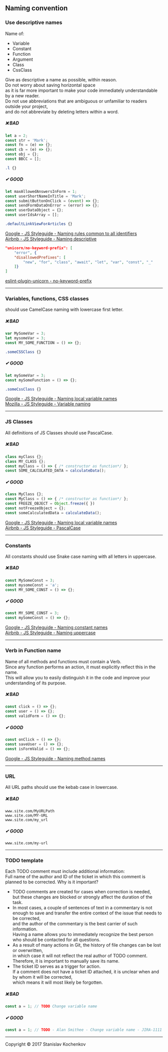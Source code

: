 ## Naming convention

### Use descriptive names

Name of:

* Variable
* Constant
* Function
* Argument
* Class
* CssClass

Give as descriptive a name as possible, within reason.  
Do not worry about saving horizontal space  
as it is far more important to make your code immediately understandable by a new reader.  
Do not use abbreviations that are ambiguous or unfamiliar to readers outside your project,  
and do not abbreviate by deleting letters within a word.

##### ❌ BAD

```javascript
let a = 2;
const str = 'Mark';
const fn = (e) => {};
const cb = (e) => {};
const obj = {};
const BBCC = [];
```

```css
.l {}
```

##### ✔ GOOD

```javascript
let maxAllowedAnswersInForm = 1;
const userShortNameInTitle = 'Mark';
const submitButtonOnClick = (event) => {};
const sendFormDataOnError = (error) => {};
const userDataObject = {};
const userIdsArray = [];
```

```css
.defaultLinkViewForArticles {}
```

[Google - JS Styleguide - Naming rules common to all identifiers](https://google.github.io/styleguide/jsguide.html#naming-rules-common-to-all-identifiers)  
[Airbnb - JS Styleguide - Naming descriptive](https://github.com/airbnb/javascript#naming--descriptive)

```json
"unicorn/no-keyword-prefix": [
    "error", {
    "disallowedPrefixes": [
        "new", "for", "class", "await", "let", "var", "const", "_"
    ]}
]
```
[eslint-plugin-unicorn - no-keyword-prefix](https://github.com/sindresorhus/eslint-plugin-unicorn/blob/main/docs/rules/no-keyword-prefix.md)  

---

### Variables, functions, CSS classes

should use CamelCase naming with lowercase first letter.

##### ❌ BAD

```javascript
var MySomeVar = 3;
let mysomeVar = 3;
const MY_SOME_FUNCTION = () => {};
```

```css
.someCSSClass {}
```

##### ✔ GOOD

```javascript
let mySomeVar = 3;
const mySomeFunction = () => {};
```

```css
.someCssClass {}
```

[Google - JS Styleguide - Naming local variable names](https://google.github.io/styleguide/jsguide.html#naming-local-variable-names)  
[Mozilla - JS Styleguide - Variable naming](https://developer.mozilla.org/en-US/docs/MDN/Guidelines/Code_guidelines/JavaScript#variable_naming)

---

### JS Classes

All definitions of JS Classes should use PascalCase.

##### ❌ BAD

```javascript
class myClass {};
class MY_CLASS {};
const myClass = () => { /* constructor as function*/ };
const SOME_CALCULATED_DATA = calculateData();
```

##### ✔ GOOD

```javascript
class MyClass {};
const MyClass = () => { /* constructor as function*/ };
const FREEZE_OBJECT = Object.freeze({ })
const notFreezeObject = {};
const someCalculatedData = calculateData();
```

[Google - JS Styleguide - Naming local variable names](https://google.github.io/styleguide/jsguide.html#naming-local-variable-names)  
[Airbnb - JS Styleguide - PascalCase](https://github.com/airbnb/javascript#naming--PascalCase)

---

### Constants

All constants should use Snake case naming with all letters in uppercase.

##### ❌ BAD

```javascript
const MySomeConst = 3;
const mysomeConst = 'a';
const MY_SOME_CONST = () => {};
```

##### ✔ GOOD

```javascript
const MY_SOME_CONST = 3;
const mySomeConst = () => {};
```

[Google - JS Styleguide - Naming constant names](https://google.github.io/styleguide/jsguide.html#naming-constant-names)  
[Airbnb - JS Styleguide - Naming uppercase](https://github.com/airbnb/javascript#naming--uppercase)

---

### Verb in Function name

Name of all methods and functions must contain a Verb.  
Since any function performs an action, it must explicitly reflect this in the name.  
This will allow you to easily distinguish it in the code and improve your understanding of its purpose.

##### ❌ BAD

```javascript
const click = () => {};
const user = () => {};
const validForm = () => {};
```

##### ✔ GOOD

```javascript
const onClick = () => {};
const saveUser = () => {};
const isFormValid = () => {};
```

[Google - JS Styleguide - Naming method names](https://google.github.io/styleguide/jsguide.html#naming-method-names)

---

### URL

All URL paths should use the kebab case in lowercase.

##### ❌ BAD

```
www.site.com/MyURLPath
www.site.com/MY-URL
www.site.com/my_url
```

##### ✔ GOOD

```
www.site.com/my-url
```

---

### TODO template

Each TODO comment must include additional information:  
Full name of the author and ID of the ticket in which this comment is planned to be corrected.
Why is it important?

* TODO comments are created for cases when correction is needed,  
  but these changes are blocked or strongly affect the duration of the task.
* In most cases, a couple of sentences of text in a commentary is not enough to save and transfer the entire context of
  the issue that needs to be corrected,  
  and the author of the commentary is the best carrier of such information.  
  Having a name allows you to immediately recognize the best person who should be contacted for all questions.
* As a result of many actions in Git, the history of file changes can be lost or overwritten,  
  in which case it will not reflect the real author of TODO comment.  
  Therefore, it is important to manually save its name.
* The ticket ID serves as a trigger for action.  
  If a comment does not have a ticket ID attached, it is unclear when and by whom it will be corrected,  
  which means it will most likely be forgotten.

##### ❌ BAD

```javascript
const a = 1; // TODO Change variable name
```

##### ✔ GOOD

```javascript
const a = 1; // TODO - Alan Smithee - Change variable name - JIRA-1111
```

---
Copyright © 2017 Stanislav Kochenkov
